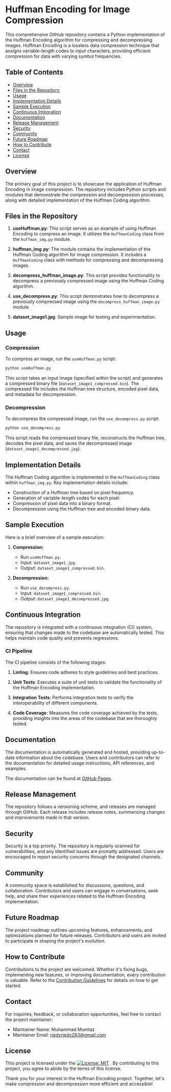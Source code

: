 # Huffman Encoding for Image Compression

This comprehensive GitHub repository contains a Python implementation of the Huffman Encoding algorithm for compressing and decompressing images. Huffman Encoding is a lossless data compression technique that assigns variable-length codes to input characters, providing efficient compression for data with varying symbol frequencies.

## Table of Contents

- [Overview](#overview)
- [Files in the Repository](#files-in-the-repository)
- [Usage](#usage)
- [Implementation Details](#implementation-details)
- [Sample Execution](#sample-execution)
- [Continuous Integration](#continuous-integration)
- [Documentation](#documentation)
- [Release Management](#release-management)
- [Security](#security)
- [Community](#community)
- [Future Roadmap](#future-roadmap)
- [How to Contribute](#how-to-contribute)
- [Contact](#contact)
- [License](#license)

## Overview

The primary goal of this project is to showcase the application of Huffman Encoding in image compression. The repository includes Python scripts and modules that demonstrate the compression and decompression processes, along with detailed implementation of the Huffman Coding algorithm.

## Files in the Repository

1. **useHuffman.py**: This script serves as an example of using Huffman Encoding to compress an image. It utilizes the `HuffmanCoding` class from the `huffman_img.py` module.

2. **huffman_img.py**: The module contains the implementation of the Huffman Coding algorithm for image compression. It includes a `HuffmanCoding` class with methods for compressing and decompressing images.

3. **decompress_huffman_image.py**: This script provides functionality to decompress a previously compressed image using the Huffman Coding algorithm.

4. **use_decompress.py**: This script demonstrates how to decompress a previously compressed image using the `decompress_huffman_image.py` module.
5. **dataset_image1.jpg**: Sample image for testing and experimentation.

## Usage

### Compression

To compress an image, run the `useHuffman.py` script:

```bash
python useHuffman.py
```

This script takes an input image (specified within the script) and generates a compressed binary file (`dataset_image1_compressed.bin`). The compressed file includes the Huffman tree structure, encoded pixel data, and metadata for decompression.

### Decompression

To decompress the compressed image, run the `use_decompress.py` script:

```bash
python use_decompress.py
```

This script reads the compressed binary file, reconstructs the Huffman tree, decodes the pixel data, and saves the decompressed image (`dataset_image1_decompressed.jpg`).

## Implementation Details

The Huffman Coding algorithm is implemented in the `HuffmanCoding` class within `huffman_img.py`. Key implementation details include:

- Construction of a Huffman tree based on pixel frequency.
- Generation of variable-length codes for each pixel.
- Compression of pixel data into a binary format.
- Decompression using the Huffman tree and encoded binary data.

## Sample Execution

Here is a brief overview of a sample execution:

1. **Compression:**
   - Run `useHuffman.py`.
   - Input: `dataset_image1.jpg`.
   - Output: `dataset_image1_compressed.bin`.

2. **Decompression:**
   - Run `use_decompress.py`.
   - Input: `dataset_image1_compressed.bin`.
   - Output: `dataset_image1_decompressed.jpg`.

## Continuous Integration

The repository is integrated with a continuous integration (CI) system, ensuring that changes made to the codebase are automatically tested. This helps maintain code quality and prevents regressions.

### CI Pipeline

The CI pipeline consists of the following stages:

1. **Linting**: Ensures code adheres to style guidelines and best practices.

2. **Unit Tests**: Executes a suite of unit tests to validate the functionality of the Huffman Encoding implementation.

3. **Integration Tests**: Performs integration tests to verify the interoperability of different components.

4. **Code Coverage**: Measures the code coverage achieved by the tests, providing insights into the areas of the codebase that are thoroughly tested.

## Documentation

The documentation is automatically generated and hosted, providing up-to-date information about the codebase. Users and contributors can refer to the documentation for detailed usage instructions, API references, and examples.

The documentation can be found at [GitHub Pages](https://moontaz.github.io/huffman-encoding-V1).

## Release Management

The repository follows a versioning scheme, and releases are managed through GitHub. Each release includes release notes, summarizing changes and improvements made in that version.

## Security

Security is a top priority. The repository is regularly scanned for vulnerabilities, and any identified issues are promptly addressed. Users are encouraged to report security concerns through the designated channels.

## Community

A community space is established for discussions, questions, and collaboration. Contributors and users can engage in conversations, seek help, and share their experiences related to the Huffman Encoding implementation.

## Future Roadmap

The project roadmap outlines upcoming features, enhancements, and optimizations planned for future releases. Contributors and users are invited to participate in shaping the project's evolution.

## How to Contribute

Contributions to the project are welcomed. Whether it's fixing bugs, implementing new features, or improving documentation, every contribution is valuable. Refer to the [Contribution Guidelines](CONTRIBUTING.md) for details on how to get started.

## Contact

For inquiries, feedback, or collaboration opportunities, feel free to contact the project maintainer:

- Maintainer Name: Muhammad Mumtaz
- Maintainer Email: riedyriedy283@gmail.com

## License

This project is licensed under the [![License: MIT](https://img.shields.io/badge/License-MIT-yellow.svg)](https://opensource.org/licenses/MIT)
. By contributing to this project, you agree to abide by the terms of this license.

Thank you for your interest in the Huffman Encoding project. Together, let's make compression and decompression more efficient and accessible!
